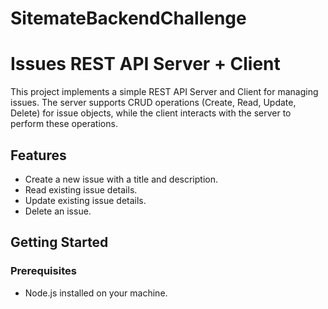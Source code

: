 # SitemateBackendChallenge
# Issues REST API Server + Client

This project implements a simple REST API Server and Client for managing issues. The server supports CRUD operations (Create, Read, Update, Delete) for issue objects, while the client interacts with the server to perform these operations.

## Features

- Create a new issue with a title and description.
- Read existing issue details.
- Update existing issue details.
- Delete an issue.

## Getting Started

### Prerequisites

- Node.js installed on your machine.
